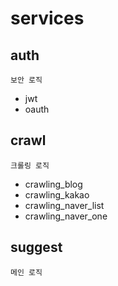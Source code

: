 # services

## auth
    보안 로직
- jwt
- oauth

## crawl
    크롤링 로직
- crawling_blog
- crawling_kakao
- crawling_naver_list 
- crawling_naver_one

## suggest
    메인 로직